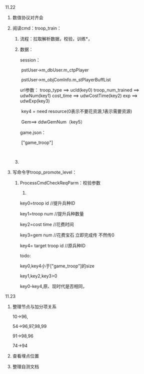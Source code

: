 11.22 

1. 数值协议对齐会

2. 阅读cmd：troop_train：

   1. 流程：拉取解析数据，校验，训练*，

   2. 数据：

      session：

      ​	pstUser->m_dbUser.m_ctpPlayer
   
      ​	pstUser->m_objComInfo.m_stPlayerBuffList
   
      url参数：
      	troop_type ==> ucId(key0)
      	troop_num_trained ==> udwNum(key1)
      	cost_time ==> udwCostTime(key2)
      	exp ==> udwExp(key3)
   
      ​	key4 = need resource(0表示不要花资源,1表示需要资源)
   
      ​	Gem==> ddwGemNum（key5）
   
      game.json：
   
      ​	["game_troop"]
   
      ​	
   
   3. 
   
3. 写命令字troop_promote_level：

   1. ProcessCmdCheckReqParm：校验参数

      1. 

      key0=troop id	       //提升兵种ID

      key1=troop num				 //提升兵种数量

      key2=cost time	       //花费时间

      key3=gem num        //花费宝石 立即完成传 不然传0

      key4= target troop id      //原兵种ID

      todo:

      key0,key4小于["game_troop"\]的size

      key1,key2,key3>0

      key0-key4,原、现时代是否相同，

11.23

1. 整理节点与加分项关系

   10->96,

   54->96,97,98,99

   91->98,96

   74->94

2. 查看埋点位置

3. 整理自测文档

​      

